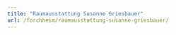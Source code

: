 ```yaml
---
title: "Raumausstattung Susanne Griesbauer"
url: /forchheim/raumausstattung-susanne-griesbauer/
---
```

